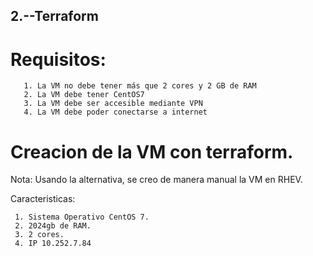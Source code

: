 ## 2.--Terraform

# Requisitos:

       1. La VM no debe tener más que 2 cores y 2 GB de RAM
       2. La VM debe tener CentOS7
       3. La VM debe ser accesible mediante VPN
       4. La VM debe poder conectarse a internet


# Creacion de la VM con terraform.
  
  Nota: Usando la alternativa, se creo de manera manual la VM en RHEV.  


   Caracteristicas:
  

	 1. Sistema Operativo CentOS 7.
	 2. 2024gb de RAM.
	 3. 2 cores.
	 4. IP 10.252.7.84
